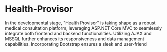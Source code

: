 # Health-Provisor
In the developmental stage, "Health Provisor" is taking shape as a robust medical consultation platform, leveraging ASP.NET Core MVC to seamlessly integrate both frontend and backend functionalities. Utilizing AJAX and MSSQL further enhances its responsiveness and data management capabilities. Incorporating Bootstrap ensures a sleek and user-friend
